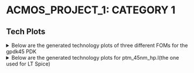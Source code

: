 # ACMOS_PROJECT_1: CATEGORY 1

## Tech Plots
<details>
  <summary>Below are the generated technology plots of three different FOMs for the gpdk45 PDK</summary>


## NMOS:

Vd=0.4
w=5000u

### nid_w vs ngm_id
![image](https://github.com/user-attachments/assets/415faf98-a11c-40d4-8efd-793c2790ca23)

### ngm_ro vs ngm_id
![image](https://github.com/user-attachments/assets/6cf8eba0-ec6a-4f66-9f39-98863008bf22)

### nft vs ngm_id
![image](https://github.com/user-attachments/assets/91d97cce-6132-4fe5-87e9-40a0bc5548bd)

## P_MOS

Vd=0.4
w=5000u

### pid_w vs pgm_id
![image](https://github.com/user-attachments/assets/69cc04bc-5c68-4d88-ae2e-9610e7b9f908)

### pgm_ro vs pgm_id
![image](https://github.com/user-attachments/assets/a330b256-94dc-457e-9ea4-e8dd0dcca603)

### pft vs pgm_id
![image](https://github.com/user-attachments/assets/e10e63f0-83b0-4f41-91b3-c56105bf7833)

</details>

<details>
  <summary>Below are the generated technology plots for ptm_45nm_hp.l(the one used for LT Spice)</summary>

## NMOS:

Vd=0.4
w=1u

### nid_w vs ngm_id
![nidw](https://github.com/user-attachments/assets/d7710ee7-4c38-4c76-8318-b01e5e27ca7e)

### ngm_ro vs ngm_id
![ngmro](https://github.com/user-attachments/assets/d30c4767-f53f-47af-8ec7-edad0f94117c)


### nft vs ngm_id
![nft](https://github.com/user-attachments/assets/581f1246-9565-426d-85bb-0a0985bd46e5)


## P_MOS

Vd=0.4
w=1u

### pid_w vs pgm_id
![pidw](https://github.com/user-attachments/assets/cb3b9855-5e15-406d-8201-874078f096c6)


### pgm_ro vs pgm_id
![pgmro](https://github.com/user-attachments/assets/d2e9fc4a-f0e0-4ac7-9b08-7687679ec4dc)


### pft vs pgm_id
![pft](https://github.com/user-attachments/assets/d8a27884-8c7e-4ef4-9685-e7142b4c3abb)





  
</details>
